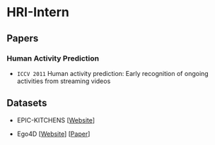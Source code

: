 # HRI-Intern




## Papers

### Human Activity Prediction

- `ICCV 2011` Human activity prediction: Early recognition of ongoing activities from streaming videos









## Datasets

- EPIC-KITCHENS [[Website](https://epic-kitchens.github.io/2023)] 

- Ego4D [[Website](https://ego4d-data.org/)] [[Paper](https://openaccess.thecvf.com/content/CVPR2022/papers/Grauman_Ego4D_Around_the_World_in_3000_Hours_of_Egocentric_Video_CVPR_2022_paper.pdf)]




